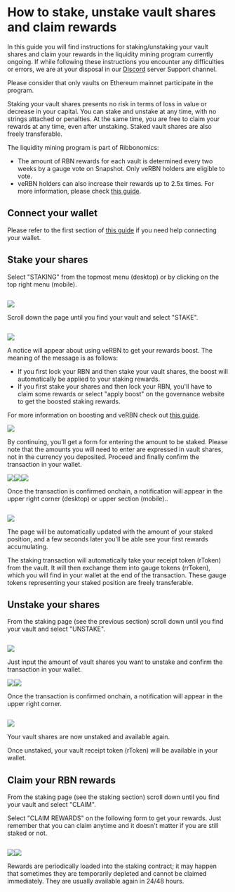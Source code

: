 # How to stake, unstake vault shares and claim rewards

In this guide you will find instructions for staking/unstaking your vault shares and claim your rewards in the liquidity mining program currently ongoing. If while following these instructions you encounter any difficulties or errors, we are at your disposal in our [Discord](https://www.google.com/url?q=https://discord.gg/rm7h9ce3ep\&sa=D\&source=editors\&ust=1662913666393691\&usg=AOvVaw2En00A5xtkjoM1h7E1Z8Nj) server Support channel.

Please consider that only vaults on Ethereum mainnet participate in the program.

Staking your vault shares presents no risk in terms of loss in value or decrease in your capital. You can stake and unstake at any time, with no strings attached or penalties. At the same time, you are free to claim your rewards at any time, even after unstaking. Staked vault shares are also freely transferable.

The liquidity mining program is part of Ribbonomics:

* The amount of RBN rewards for each vault is determined every two weeks by a gauge vote on Snapshot. Only veRBN holders are eligible to vote.
* veRBN holders can also increase their rewards up to 2.5x times. For more information, please check [this guide](../../ribbonomics/how-to-lock-rbn-boost-and-claim-protocol-revenues.md).

## Connect your wallet <a href="#h.hf5hlm9dkqrg" id="h.hf5hlm9dkqrg"></a>

Please refer to the first section of [this guide](how-to-deposit.md#connect-your-wallet) if you need help connecting your wallet.

## Stake your shares <a href="#h.ig30e2hrjp4j" id="h.ig30e2hrjp4j"></a>

Select "STAKING" from the topmost menu (desktop) or by clicking on the top right menu (mobile).

<figure><img src="../../.gitbook/assets/image5 (5)" alt=""><figcaption></figcaption></figure>

![](<../../.gitbook/assets/image10 (3)>)

Scroll down the page until you find your vault and select "STAKE".

<figure><img src="../../.gitbook/assets/image2 (1)" alt=""><figcaption></figcaption></figure>

![](<../../.gitbook/assets/image17 (2)>)

A notice will appear about using veRBN to get your rewards boost. The meaning of the message is as follows:

* If you first lock your RBN and then stake your vault shares, the boost will automatically be applied to your staking rewards.
* If you first stake your shares and then lock your RBN, you'll have to claim some rewards or select "apply boost" on the governance website to get the boosted staking rewards.

For more information on boosting and veRBN check out [this guide](../../ribbonomics/how-to-lock-rbn-boost-and-claim-protocol-revenues.md).

![](<../../.gitbook/assets/image14 (4)>)

By continuing, you'll get a form for entering the amount to be staked. Please note that the amounts you will need to enter are expressed in vault shares, not in the currency you deposited. Proceed and finally confirm the transaction in your wallet.

![](<../../.gitbook/assets/image19 (3)>)![](<../../.gitbook/assets/image18 (2)>)![](<../../.gitbook/assets/image9 (5)>)

Once the transaction is confirmed onchain, a notification will appear in the upper right corner (desktop) or upper section (mobile)..

<figure><img src="../../.gitbook/assets/image6 (6)" alt=""><figcaption></figcaption></figure>

![](<../../.gitbook/assets/image1 (3)>)

The page will be automatically updated with the amount of your staked position, and a few seconds later you'll be able see your first rewards accumulating.

The staking transaction will automatically take your receipt token (rToken) from the vault. It will then exchange them into gauge tokens (rrToken), which you will find in your wallet at the end of the transaction. These gauge tokens representing your staked position are freely transferable.

## Unstake your shares <a href="#h.stqn8ca118g" id="h.stqn8ca118g"></a>

From the staking page (see the previous section) scroll down until you find your vault and select "UNSTAKE".

<figure><img src="../../.gitbook/assets/image7 (7)" alt=""><figcaption></figcaption></figure>

![](<../../.gitbook/assets/image16 (4)>)

Just input the amount of vault shares you want to unstake and confirm the transaction in your wallet.

![](<../../.gitbook/assets/image8 (4)>)![](<../../.gitbook/assets/image15 (5)>)

Once the transaction is confirmed onchain, a notification will appear in the upper right corner.

<figure><img src="../../.gitbook/assets/image11 (1)" alt=""><figcaption></figcaption></figure>

![](<../../.gitbook/assets/image13 (5)>)

Your vault shares are now unstaked and available again.

Once unstaked, your vault receipt token (rToken) will be available in your wallet.

## Claim your RBN rewards <a href="#h.z3a4mqkzsslw" id="h.z3a4mqkzsslw"></a>

From the staking page (see the staking section) scroll down until you find your vault and select "CLAIM".

Select "CLAIM REWARDS" on the following form to get your rewards. Just remember that you can claim anytime and it doesn't matter if you are still staked or not.

<figure><img src="../../.gitbook/assets/image4 (4)" alt=""><figcaption></figcaption></figure>

![](<../../.gitbook/assets/image3 (3)>)![](<../../.gitbook/assets/image12 (2)>)

Rewards are periodically loaded into the staking contract; it may happen that sometimes they are temporarily depleted and cannot be claimed immediately. They are usually available again in 24/48 hours.
